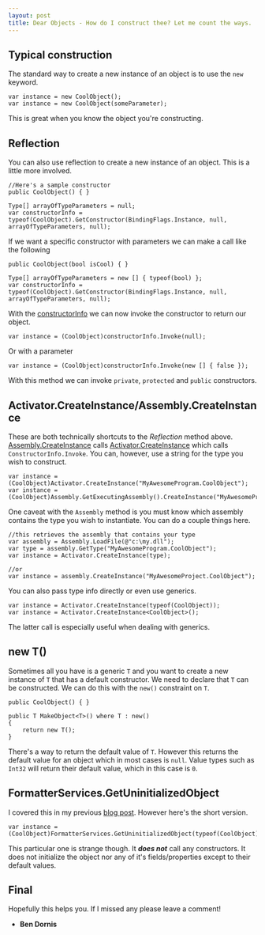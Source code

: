 ```yaml
---
layout: post
title: Dear Objects - How do I construct thee? Let me count the ways.
---
```


## Typical construction

The standard way to create a new instance of an object is to use the `new` keyword.

    var instance = new CoolObject();
	var instance = new CoolObject(someParameter);

This is great when you know the object you're constructing.


## Reflection

You can also use reflection to create a new instance of an object. This is a little more involved.

    //Here's a sample constructor
    public CoolObject() { }
	
    Type[] arrayOfTypeParameters = null;
    var constructorInfo = typeof(CoolObject).GetConstructor(BindingFlags.Instance, null, arrayOfTypeParameters, null);

If we want a specific constructor with parameters we can make a call like the following

    public CoolObject(bool isCool) { }
	
    Type[] arrayOfTypeParameters = new [] { typeof(bool) };
    var constructorInfo = typeof(CoolObject).GetConstructor(BindingFlags.Instance, null, arrayOfTypeParameters, null);
	
With the [constructorInfo](http://msdn.microsoft.com/en-us/library/system.reflection.constructorinfo%28v=vs.110%29.aspx) we can now invoke the constructor to return our object.

    var instance = (CoolObject)constructorInfo.Invoke(null);

Or with a parameter

    var instance = (CoolObject)constructorInfo.Invoke(new [] { false });

With this method we can invoke `private`, `protected` and `public` constructors.


## Activator.CreateInstance/Assembly.CreateInstance

These are both technically shortcuts to the *Reflection* method above. [Assembly.CreateInstance](http://msdn.microsoft.com/en-us/library/system.reflection.assembly.createinstance%28v=vs.110%29.aspx) calls [Activator.CreateInstance](http://msdn.microsoft.com/en-us/library/system.activator.createinstance%28v=vs.110%29.aspx) which calls `ConstructorInfo.Invoke`. You can, however, use a string for the type you wish to construct.

    var instance = (CoolObject)Activator.CreateInstance("MyAwesomeProgram.CoolObject");
    var instance = (CoolObject)Assembly.GetExecutingAssembly().CreateInstance("MyAwesomeProgram.CoolObject");
	
One caveat with the `Assembly` method is you must know which assembly contains the type you wish to instantiate. You can do a couple things here.

    //this retrieves the assembly that contains your type
    var assembly = Assembly.LoadFile(@"c:\my.dll");
    var type = assembly.GetType("MyAwesomeProgram.CoolObject");
    var instance = Activator.CreateInstance(type);

    //or
    var instance = assembly.CreateInstance("MyAwesomeProject.CoolObject");

You can also pass type info directly or even use generics.

    var instance = Activator.CreateInstance(typeof(CoolObject));
    var instance = Activator.CreateInstance<CoolObject>();

The latter call is especially useful when dealing with generics.


## new T()

Sometimes all you have is a generic `T` and you want to create a new instance of `T` that has a default constructor. We need to declare that `T` can be constructed. We can do this with the `new()` constraint on `T`.

    public CoolObject() { }
	
	public T MakeObject<T>() where T : new() 
    {
        return new T();
    }

There's a way to return the default value of `T`. However this returns the default value for an object which in most cases is `null`. Value types such as `Int32` will return their default value, which in this case is `0`.


## FormatterServices.GetUninitializedObject

I covered this in my previous [blog post](http://buildstarted.com/2014/12/22/create-an-instance-of-a-class-without-calling-a-constructor/). However here's the short version.

    var instance = (CoolObject)FormatterServices.GetUninitializedObject(typeof(CoolObject));

This particular one is strange though. It ***does not*** call any constructors. It does not initialize the object nor any of it's fields/properties except to their default values.


## Final

Hopefully this helps you. If I missed any please leave a comment! 

- **Ben Dornis**
